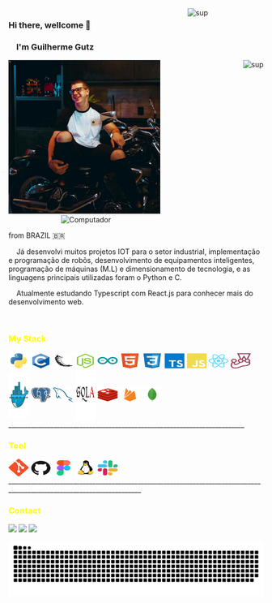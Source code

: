 <img src="https://64.media.tumblr.com/059c5c6858ba200e7ec2f637bfd44428/tumblr_nzlh474yRf1u6w1edo6_250.gifv" min-width="400px" max-width="400px" width="150px" align="right" alt="sup">

### Hi there, wellcome 👋

### &nbsp;&nbsp;&nbsp; I'm Guilherme Gutz

<div>
  <img src="https://github.com/GuilhermeGutz/GuilhermeGutz/blob/main/Pic.png?raw=true style="border-radius: 50%" min-width="600px" max-width="600px" width="300px" alt="me">
  <img height="180em" src="https://github-readme-stats.vercel.app/api/top-langs/?username=guilhermegutz&layout=compact&langs_count=10&theme=dark" align="right" alt="sup"/>
  <img src="https://raw.githubusercontent.com/MicaelliMedeiros/micaellimedeiros/master/image/computer-illustration.png" min-width="400px" max-width="400px" width="400px" align="right" alt="Computador">
</div>  

<br>

<p> from BRAZIL 🇧🇷 </p>
<p>
 &nbsp;&nbsp;&nbsp; Já desenvolvi muitos projetos IOT para o setor industrial, implementação e programação de robôs, desenvolvimento de equipamentos inteligentes, programação de máquinas (M.L) e dimensionamento de tecnologia, e as linguagens principais utilizadas foram o Python e C.
</p>
<p>  
 &nbsp;&nbsp;&nbsp; Atualmente estudando Typescript com React.js para conhecer mais do desenvolvimento web.
</p>

<br>

<div>
  <h3 style="color: #FFFF00;">  My Stack </h3> 
  <img align="center" alt="Gui-Python" height="35" width="40" src="https://raw.githubusercontent.com/devicons/devicon/master/icons/python/python-original.svg">
  <img align="center" alt="Gui-C" height="30" width="40" src="https://raw.githubusercontent.com/devicons/devicon/master/icons/c/c-original.svg">
  <img align="center" alt="Gui-Flask" height="30" width="40" src="https://raw.githubusercontent.com/devicons/devicon/master/icons/flask/flask-original.svg" />
  <img align="center" alt="Gui-nodejs" height="30" width="40" src="https://raw.githubusercontent.com/devicons/devicon/master/icons/nodejs/nodejs-original.svg" />
  <img align="center" alt="Gui-arduino" height="30" width="40" src="https://raw.githubusercontent.com/devicons/devicon/master/icons/arduino/arduino-original.svg" />
  <img align="center" alt="Gui-HTML" height="30" width="40" src="https://raw.githubusercontent.com/devicons/devicon/master/icons/html5/html5-original.svg">
  <img align="center" alt="Gui-CSS" height="30" width="40" src="https://raw.githubusercontent.com/devicons/devicon/master/icons/css3/css3-original.svg">
  <img align="center" alt="Gui-Ts" height="30" width="40" src="https://raw.githubusercontent.com/devicons/devicon/master/icons/typescript/typescript-plain.svg">
  <img align="center" alt="Gui-Js" height="30" width="40" src="https://raw.githubusercontent.com/devicons/devicon/master/icons/javascript/javascript-plain.svg">
  <img align="center" alt="Gui-React" height="30" width="40" src="https://raw.githubusercontent.com/devicons/devicon/master/icons/react/react-original.svg">
  <img align="center" alt="Gui-jest" height="30" width="40" src="https://raw.githubusercontent.com/devicons/devicon/master/icons/jest/jest-plain.svg" />
  <img align="center" alt="Gui-Docker" height="90" width="40" src="https://raw.githubusercontent.com/devicons/devicon/master/icons/docker/docker-original.svg" />
  <img align="center" alt="Gui-postgresql" height="30" width="40" src="https://raw.githubusercontent.com/devicons/devicon/master/icons/postgresql/postgresql-original.svg" />
  <img align="center" alt="Gui-mysql" height="30" width="40" src="https://raw.githubusercontent.com/devicons/devicon/master/icons/mysql/mysql-original.svg" />
  <img align="center" alt="Gui-sqlalchem" height="100" width="40" src="https://raw.githubusercontent.com/devicons/devicon/master/icons/sqlalchemy/sqlalchemy-original.svg" />
  <img align="center" alt="Gui-redis" height="30" width="40" src="https://raw.githubusercontent.com/devicons/devicon/master/icons/redis/redis-original.svg" />
  <img align="center" alt="Gui-firebase" height="30" width="40" src="https://raw.githubusercontent.com/devicons/devicon/master/icons/firebase/firebase-plain.svg" />
  <img align="center" alt="Gui-mongodb" height="30" width="40" src="https://raw.githubusercontent.com/devicons/devicon/master/icons/mongodb/mongodb-original.svg" />
</div> 
_________________________________________________________________________
<div>
  <h3 style="color: #FFFF00;"> Tool </h3> 
  <img align="center" alt="Gui-git" height="35" width="40" src="https://raw.githubusercontent.com/devicons/devicon/master/icons/git/git-original.svg" />
  <img align="center" alt="Gui-github" height="30" width="40" src="https://raw.githubusercontent.com/devicons/devicon/master/icons/github/github-original.svg" />
  <img align="center" alt="Gui-figma" height="30" width="40" src="https://raw.githubusercontent.com/devicons/devicon/master/icons/figma/figma-original.svg" />
  <img align="center" alt="Gui-linux" height="30" width="40" src="https://raw.githubusercontent.com/devicons/devicon/master/icons/linux/linux-original.svg" />
  <img align="center" alt="Gui-slack" height="30" width="40" src="https://raw.githubusercontent.com/devicons/devicon/master/icons/slack/slack-original.svg" />
</div> 
_______________________________________________________________________________________________________________________
<div>
  <h3 style="color: #FFFF00;"> Contact </h3> 
  <p align="left">
    <a href="guilherme.gutz6@gmail.com" target="_blank" alt="Gmail">
    <img src="https://img.shields.io/badge/Gmail-D14836?style=for-the-badge&logo=gmail&logoColor=white"/></a>
    <a href="https://www.linkedin.com/in/guilherme-gutz/" target="_blank" alt="Linkedin">
    <img src="https://img.shields.io/badge/-Linkedin-0e76a8?style=for-the-badge&logo=Linkedin&logoColor=white&link=https://www.linkedin.com/in/iuricode" /></a>
    <a href="https://www.instagram.com/guigutz_/" target="_blank" alt="Instagram">
    <img src="https://img.shields.io/badge/-Instagram-DF0174?style=for-the-badge&logo=instagram&logoColor=white&link=https://www.instagram.com/iuricoding/"/></a>
  </p>  
</div>

![](https://github.com/Platane/snk/raw/output/github-contribution-grid-snake-dark.svg)
